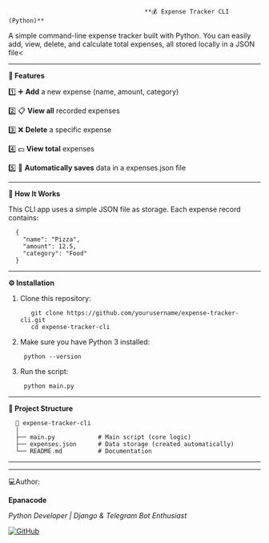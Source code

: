                                           **💰 Expense Tracker CLI (Python)**

A simple command-line expense tracker built with Python.
You can easily add, view, delete, and calculate total expenses, all stored locally in a JSON file<

<hr/>

**🚀 Features**

1️⃣ ➕ **Add** a new expense (name, amount, category)

2️⃣ 📋 **View all** recorded expenses

3️⃣ ❌ **Delete** a specific expense

4️⃣ 💵 **View total** expenses

5️⃣ 💾 **Automatically saves** data in a expenses.json file

<hr/>

**🧠 How It Works**

This CLI app uses a simple JSON file as storage.
Each expense record contains:

      {
        "name": "Pizza",
        "amount": 12.5,
        "category": "Food"
      }

<hr/>

**⚙️ Installation**

1. Clone this repository: 




          git clone https://github.com/yourusername/expense-tracker-cli.git
          cd expense-tracker-cli

2. Make sure you have Python 3 installed:

        python --version

3. Run the script:

        python main.py


<hr/>

**🧩 Project Structure**

      📁 expense-tracker-cli
      │
      ├── main.py            # Main script (core logic)
      ├── expenses.json      # Data storage (created automatically)
      └── README.md          # Documentation

<hr/>
<hr/>

 💻Author:
 
 **Epanacode**
 
*Python Developer | Django & Telegram Bot Enthusiast*

[![GitHub](https://img.shields.io/badge/GitHub-Profile-black?style=for-the-badge&logo=github)](https://github.com/Epanacode)




